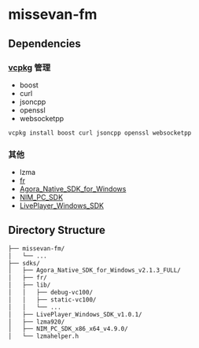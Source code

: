 # missevan-fm

## Dependencies

### [vcpkg](https://github.com/Microsoft/vcpkg) 管理

* boost
* curl
* jsoncpp
* openssl
* websocketpp

```sh
vcpkg install boost curl jsoncpp openssl websocketpp
```

### 其他

* lzma
* [fr](https://github.com/tengattack/fr)
* [Agora_Native_SDK_for_Windows](https://agora.io/)
* [NIM_PC_SDK](http://netease.im/im-sdk-demo)
* [LivePlayer_Windows_SDK](http://netease.im/im-sdk-demo)

## Directory Structure

```txt
├── missevan-fm/
│   └── ...
├── sdks/
│   ├── Agora_Native_SDK_for_Windows_v2.1.3_FULL/
│   ├── fr/
│   ├── lib/
│   │   ├── debug-vc100/
│   │   ├── static-vc100/
│   │   └── ...
│   ├── LivePlayer_Windows_SDK_v1.0.1/
│   ├── lzma920/
│   ├── NIM_PC_SDK_x86_x64_v4.9.0/
│   └── lzmahelper.h
```
